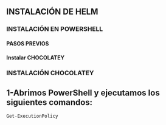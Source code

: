 ## **INSTALACIÓN DE HELM**

### INSTALACIÓN EN POWERSHELL

#### PASOS PREVIOS

#### **Instalar CHOCOLATEY**

### INSTALACIÓN CHOCOLATEY

## 1-Abrimos PowerShell y ejecutamos los siguientes comandos:

`Get-ExecutionPolicy`

